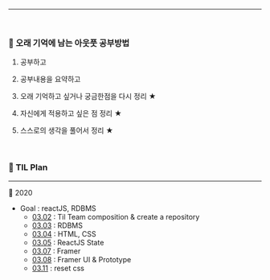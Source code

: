 
***

<br />

### 📝  오래 기억에 남는 아웃풋 공부방법

1. 공부하고
2. 공부내용을 요약하고

3. 오래 기억하고 싶거나 궁금한점을 다시 정리 ★
4. 자신에게 적용하고 싶은 점 정리 ★
5. 스스로의 생각을 풀어서 정리 ★

<br />

### 📆 TIL Plan

***

📍 2020
- Goal : reactJS, RDBMS
  - [03.02](2020/0302.md) : Til Team composition & create a repository
  - [03.03](2020/0303.md) : RDBMS
  - [03.04](2020/0304.md) : HTML, CSS
  - [03.05](2020/0305.md) : ReactJS State
  - [03.07](2020/0307.md) : Framer
  - [03.08](2020/0308.md) : Framer UI & Prototype
  - [03.11](2020/0311.md) : reset css 